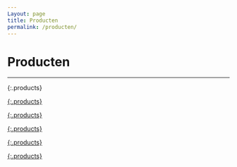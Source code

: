 ```yaml
---
Layout: page
title: Producten
permalink: /producten/
---
```


# Producten

***

{:.products}
<a class="col" href="https://www.kem-europe.eu/" target="_blank" style="background-image: url('{{ site.baseurl }}/assets/images/products/baier.png')">
<a class="col" href="https://www.bosch-professional.com/nl/nl" target="_blank" style="background-image: url('{{ site.baseurl }}/assets/images/products/Bosch_4C_S.png')">
<a class="col" href="http://www.brown.be/Default.aspx" target="_blank" style="background-image: url('{{ site.baseurl }}/assets/images/products/BROWN_logo-1.png')">

{:.products}
<a class="col" href="https://www.carat-tools.nl/" target="_blank" style="background-image: url('{{  site.baseurl }}/assets/images/products/Carat Nederland.png')">
<a class="col" href="http://www.contimac.be/nl/home" target="_blank" style="background-image: url('{{ site.baseurl }}/assets/images/products/Contimac-CMYK.jpg')">
<a class="col" href="http://www.dewalt.nl/" target="_blank" style="background-image: url('{{ site.baseurl }}/assets/images/products/Stanley Black-and-Decker.png')">

{:.products}
<a class="col" href="https://www.fein.com/nl_nl" target="_blank" style="background-image: url('{{ site.baseurl }}/assets/images/products/FEIN Logo.png')">
<a class="col" href="https://www.kem-europe.eu/" target="_blank" style="background-image: url('{{ site.baseurl }}/assets/images/products/FEMI-logo-transp.png')">
<a class="col" href="https://trade-wind.nl" target="_blank" style="background-image: url('{{ site.baseurl }}/assets/images/products/GHIBLI LOGO.jpg')">

{:.products}
<a class="col" href="https://www.degreef-ochten.nl" target="_blank" style="background-image: url('{{ site.baseurl }}/assets/images/products/Greef-logo.jpg')">
<a class="col" href="https://www.hekatech.nl/" target="_blank" style="background-image: url('{{ site.baseurl }}/assets/images/products/hekatech4.bmp')">   
<a class="col" href="https://www.kem-europe.eu/" target="_blank" style="background-image: url('{{ site.baseurl }}/assets/images/products/KEM logo.png')">

{:.products}
<a class="col" href="https://www.keyangpowertools.nl/" target="_blank" style="background-image: url('{{ site.baseurl }}/assets/images/products/Keyang Logo.jpg')">
<a class="col" href="https://www.hitachi-powertools.nl" target="_blank" style="background-image: url('{{ site.baseurl }}/assets/images/products/logo Hitachi.jpg')">
<a class="col" href="http://www.perfectpro.nl/" target="_blank" style="background-image: url('{{ site.baseurl }}/assets/images/products/Logo Perfectpro.png')">
  
{:.products}
<a class="col" href="https://www.degreef-ochten.nl" target="_blank" style="background-image: url('{{ site.baseurl }}/assets/images/products/Maxall logo.jpg')">
 <a class="col" href="http://equibv.nl/" target="_blank" style="background-image: url('{{ site.baseurl }}/assets/images/products/Starmix_Logo.jpg')">